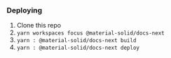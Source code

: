 ### Deploying

1. Clone this repo
2. `yarn workspaces focus @material-solid/docs-next`
3. `yarn : @material-solid/docs-next build`
4. `yarn : @material-solid/docs-next deploy`
